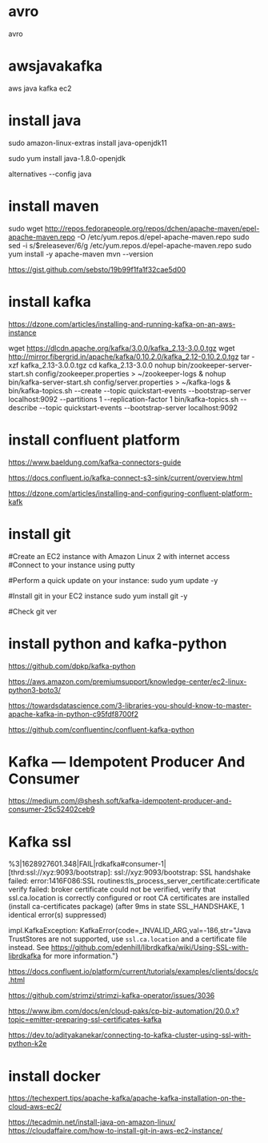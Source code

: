 # avro
avro


# awsjavakafka
aws java kafka ec2


# install java
sudo amazon-linux-extras install java-openjdk11

sudo yum install java-1.8.0-openjdk

alternatives --config java

# install maven

sudo wget http://repos.fedorapeople.org/repos/dchen/apache-maven/epel-apache-maven.repo -O /etc/yum.repos.d/epel-apache-maven.repo
sudo sed -i s/\$releasever/6/g /etc/yum.repos.d/epel-apache-maven.repo
sudo yum install -y apache-maven
mvn --version

https://gist.github.com/sebsto/19b99f1fa1f32cae5d00

# install kafka

https://dzone.com/articles/installing-and-running-kafka-on-an-aws-instance

wget https://dlcdn.apache.org/kafka/3.0.0/kafka_2.13-3.0.0.tgz
wget http://mirror.fibergrid.in/apache/kafka/0.10.2.0/kafka_2.12-0.10.2.0.tgz
tar -xzf kafka_2.13-3.0.0.tgz
cd kafka_2.13-3.0.0
nohup bin/zookeeper-server-start.sh config/zookeeper.properties > ~/zookeeper-logs &
nohup bin/kafka-server-start.sh config/server.properties > ~/kafka-logs &
bin/kafka-topics.sh --create --topic quickstart-events --bootstrap-server localhost:9092 --partitions 1 --replication-factor 1
bin/kafka-topics.sh --describe --topic quickstart-events --bootstrap-server localhost:9092


# install confluent platform
https://www.baeldung.com/kafka-connectors-guide

https://docs.confluent.io/kafka-connect-s3-sink/current/overview.html

https://dzone.com/articles/installing-and-configuring-confluent-platform-kafk

# install git

#Create an EC2 instance with Amazon Linux 2 with internet access
#Connect to your instance using putty

#Perform a quick update on your instance:
sudo yum update -y

#Install git in your EC2 instance
sudo yum install git -y

#Check git ver

# install python and kafka-python
https://github.com/dpkp/kafka-python

https://aws.amazon.com/premiumsupport/knowledge-center/ec2-linux-python3-boto3/

https://towardsdatascience.com/3-libraries-you-should-know-to-master-apache-kafka-in-python-c95fdf8700f2

https://github.com/confluentinc/confluent-kafka-python

# Kafka — Idempotent Producer And Consumer
https://medium.com/@shesh.soft/kafka-idempotent-producer-and-consumer-25c52402ceb9

# Kafka  ssl
%3|1628927601.348|FAIL|rdkafka#consumer-1| [thrd:ssl://xyz:9093/bootstrap]: ssl://xyz:9093/bootstrap: SSL handshake failed: error:1416F086:SSL routines:tls_process_server_certificate:certificate verify failed: broker certificate could not be verified, verify that ssl.ca.location is correctly configured or root CA certificates are installed (install ca-certificates package) (after 9ms in state SSL_HANDSHAKE, 1 identical error(s) suppressed)

impl.KafkaException: KafkaError{code=_INVALID_ARG,val=-186,str="Java TrustStores are not supported, use `ssl.ca.location` and a certificate file instead. See https://github.com/edenhill/librdkafka/wiki/Using-SSL-with-librdkafka for more information."}

https://docs.confluent.io/platform/current/tutorials/examples/clients/docs/c.html

https://github.com/strimzi/strimzi-kafka-operator/issues/3036

https://www.ibm.com/docs/en/cloud-paks/cp-biz-automation/20.0.x?topic=emitter-preparing-ssl-certificates-kafka

https://dev.to/adityakanekar/connecting-to-kafka-cluster-using-ssl-with-python-k2e

# install docker

https://techexpert.tips/apache-kafka/apache-kafka-installation-on-the-cloud-aws-ec2/



https://tecadmin.net/install-java-on-amazon-linux/
https://cloudaffaire.com/how-to-install-git-in-aws-ec2-instance/
